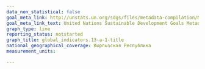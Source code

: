 ```yaml
---
data_non_statistical: false
goal_meta_link: http://unstats.un.org/sdgs/files/metadata-compilation/Metadata-Goal-13.pdf
goal_meta_link_text: United Nations Sustainable Development Goals Metadata (pdf 759kB)
graph_type: line
reporting_status: notstarted
graph_title: global_indicators.13-a-1-title
national_geographical_coverage: Кыргызская Республика
measurement_units: 

---
```

